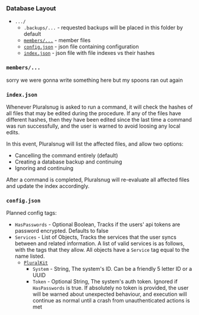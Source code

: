 ### Database Layout

- `.../`
    - `.backups/...` - requested backups will be placed in this folder by default
    - [`members/...`](#members) - member files
    - [`config.json`](#configjson) - json file containing configuration
    - [`index.json`](#indexjson) - json file with file indexes vs their hashes


### `members/...`

sorry we were gonna write something here but my spoons ran out again

### `index.json`

Whenever Pluralsnug is asked to run a command, it will check the hashes of all files that may be edited during the
procedure. If any of the files have different hashes, then they have been edited since the last time a command was run
successfully, and the user is warned to avoid loosing any local edits.

In this event, Pluralsnug will list the affected files, and allow two options:

- Cancelling the command entirely (default)
- Creating a database backup and continuing
- Ignoring and continuing

After a command is completed, Pluralsnug will re-evaluate all affected files and update the index accordingly.

### `config.json`

Planned config tags:

- `HasPasswords` - Optional Boolean, Tracks if the users' api tokens are password encrypted. Defaults to false
- `Services` - List of Objects, Tracks the services that the user syncs between and related information. A list of valid
  services is as follows, with the tags that they allow. All objects have a `Service` tag equal to the name listed.
    - [`PluralKit`](https://pluralkit.me)
        - `System` - String, The system's ID. Can be a friendly 5 letter ID or a UUID
        - `Token` - Optional String, The system's auth token. Ignored if `HasPasswords` is true. If absolutely no token
          is provided, the user will be warned about unexpected behaviour, and execution will continue as normal until a
          crash from unauthenticated actions is met
